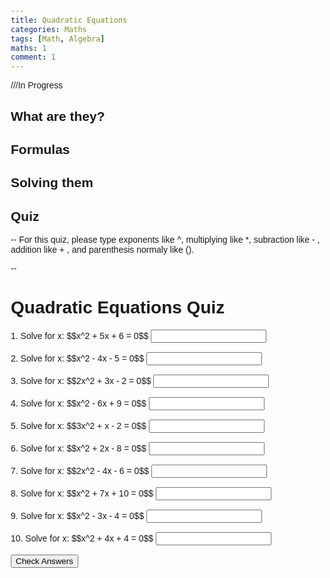 ```yaml
---
title: Quadratic Equations
categories: Maths
tags: [Math, Algebra]
maths: 1
comment: 1
---
```

///In Progress

## What are they?



## Formulas



## Solving them
## Quiz
--
 For this quiz, please type exponents like ^, multiplying like *, subraction like - , addition like + , and parenthesis normaly like (). 

--
<!DOCTYPE html>
<html lang="en">
<head>
    <meta charset="UTF-8">
    <meta name="viewport" content="width=device-width, initial-scale=1.0">
    <title>Quadratic Equations Quiz</title>
    <style>
        body {
            font-family: Arial, sans-serif;
            margin: 20px;
        }
        .question {
            margin-bottom: 15px;
        }
        .answer {
            display: none;
            color: green;
        }
    </style>
    <script>
        function checkAnswers() {
            for (let i = 1; i <= 10; i++) {
                let userAnswer = document.getElementById('answer' + i).value;
                let correctAnswer = document.getElementById('correct' + i).textContent;
                if (userAnswer === correctAnswer) {
                    document.getElementById('result' + i).textContent = 'Correct!';
                    document.getElementById('result' + i).style.color = 'green';
                } else {
                    document.getElementById('result' + i).textContent = 'Incorrect. The correct answer is ' + correctAnswer;
                    document.getElementById('result' + i).style.color = 'red';
                }
                document.getElementById('correct' + i).style.display = 'inline';
            }
        }
    </script>
</head>
<body>
    <h1>Quadratic Equations Quiz</h1>
    <form>
        <div class="question">
            <label>1. Solve for x: $$x^2 + 5x + 6 = 0$$</label>
            <input type="text" id="answer1">
            <span class="answer" id="correct1">x = -2, x = -3</span>
            <span id="result1"></span>
        </div>
        <div class="question">
            <label>2. Solve for x: $$x^2 - 4x - 5 = 0$$</label>
            <input type="text" id="answer2">
            <span class="answer" id="correct2">x = 5, x = -1</span>
            <span id="result2"></span>
        </div>
        <div class="question">
            <label>3. Solve for x: $$2x^2 + 3x - 2 = 0$$</label>
            <input type="text" id="answer3">
            <span class="answer" id="correct3">x = 1/2, x = -2</span>
            <span id="result3"></span>
        </div>
        <div class="question">
            <label>4. Solve for x: $$x^2 - 6x + 9 = 0$$</label>
            <input type="text" id="answer4">
            <span class="answer" id="correct4">x = 3</span>
            <span id="result4"></span>
        </div>
        <div class="question">
            <label>5. Solve for x: $$3x^2 + x - 2 = 0$$</label>
            <input type="text" id="answer5">
            <span class="answer" id="correct5">x = 1, x = -2/3</span>
            <span id="result5"></span>
        </div>
        <div class="question">
            <label>6. Solve for x: $$x^2 + 2x - 8 = 0$$</label>
            <input type="text" id="answer6">
            <span class="answer" id="correct6">x = 2, x = -4</span>
            <span id="result6"></span>
        </div>
        <div class="question">
            <label>7. Solve for x: $$2x^2 - 4x - 6 = 0$$</label>
            <input type="text" id="answer7">
            <span class="answer" id="correct7">x = 3, x = -1</span>
            <span id="result7"></span>
        </div>
        <div class="question">
            <label>8. Solve for x: $$x^2 + 7x + 10 = 0$$</label>
            <input type="text" id="answer8">
            <span class="answer" id="correct8">x = -2, x = -5</span>
            <span id="result8"></span>
        </div>
        <div class="question">
            <label>9. Solve for x: $$x^2 - 3x - 4 = 0$$</label>
            <input type="text" id="answer9">
            <span class="answer" id="correct9">x = 4, x = -1</span>
            <span id="result9"></span>
        </div>
        <div class="question">
            <label>10. Solve for x: $$x^2 + 4x + 4 = 0$$</label>
            <input type="text" id="answer10">
            <span class="answer" id="correct10">x = -2</span>
            <span id="result10"></span>
        </div>
        <button type="button" onclick="checkAnswers()">Check Answers</button>
    </form>
</body>
</html>



